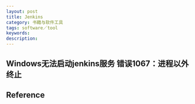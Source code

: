 ```yaml
---
layout: post
title: Jenkins
category: 书籍与软件工具
tags: software／tool
keywords: 
description: 
---
```


## Windows无法启动jenkins服务 错误1067：进程以外终止

## Reference

